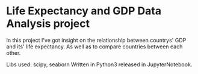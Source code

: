 # Life Expectancy and GDP Data Analysis project
In this project I've got insight on the relationship between countrys' GDP and its'
life expectancy. As well as to compare countries between each other.

Libs used: scipy, seaborn
Written in Python3 released in JupyterNotebook.
 
